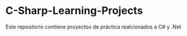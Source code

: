 # C-Sharp-Learning-Projects
Este repositorio contiene proyectos de práctica realcionados a C# y .Net
